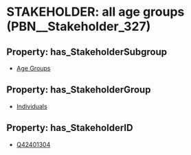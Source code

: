 # STAKEHOLDER: __all age groups__ (PBN__Stakeholder_327)

## Property: has_StakeholderSubgroup

* [Age Groups](PBN__StakeholderSubgroup_142)

## Property: has_StakeholderGroup

* [Individuals](PBN__StakeholderGroup_9)

## Property: has_StakeholderID

* [Q42401304](Q42401304)

